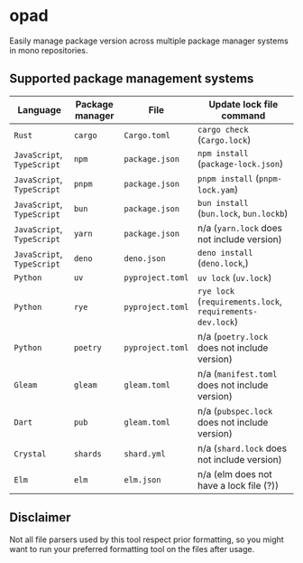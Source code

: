 # opad

Easily manage package version across multiple package manager systems in mono repositories.

## Supported package management systems

| Language                   | Package manager | File             | Update lock file command                                  |
| -------------------------- | --------------- | ---------------- | --------------------------------------------------------- |
| `Rust`                     | `cargo`         | `Cargo.toml`     | `cargo check` (`Cargo.lock`)                              |
| `JavaScript`, `TypeScript` | `npm`           | `package.json`   | `npm install` (`package-lock.json`)                       |
| `JavaScript`, `TypeScript` | `pnpm`          | `package.json`   | `pnpm install` (`pnpm-lock.yam`)                          |
| `JavaScript`, `TypeScript` | `bun`           | `package.json`   | `bun install` (`bun.lock`, `bun.lockb`)                   |
| `JavaScript`, `TypeScript` | `yarn`          | `package.json`   | n/a (`yarn.lock` does not include version)                |
| `JavaScript`, `TypeScript` | `deno`          | `deno.json`      | `deno install` (`deno.lock`,)                             |
| `Python`                   | `uv`            | `pyproject.toml` | `uv lock` (`uv.lock`)                                     |
| `Python`                   | `rye`           | `pyproject.toml` | `rye lock` (`requirements.lock`, `requirements-dev.lock`) |
| `Python`                   | `poetry`        | `pyproject.toml` | n/a (`poetry.lock` does not include version)              |
| `Gleam`                    | `gleam`         | `gleam.toml`     | n/a (`manifest.toml` does not include version)            |
| `Dart`                     | `pub`           | `gleam.toml`     | n/a (`pubspec.lock` does not include version)             |
| `Crystal`                  | `shards`        | `shard.yml`      | n/a (`shard.lock` does not include version)               |
| `Elm`                      | `elm`           | `elm.json`       | n/a (elm does not have a lock file (?))                   |

## Disclaimer

Not all file parsers used by this tool respect prior formatting, so you might want to run your preferred formatting tool on the files after usage.

